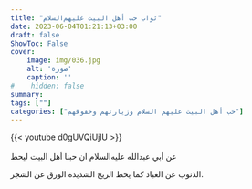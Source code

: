 ```yaml
---
title: "ثواب حب أهل البيت عليهم‌السلام"
date: 2023-06-04T01:21:13+03:00
draft: false
ShowToc: False
cover:
    image: img/036.jpg
    alt: 'صورة'
    caption: ''
#    hidden: false
summary: 
tags: [""]
categories: ["حب أهل البيت عليهم السلام وزيارتهم وحقوقهم"]
---
```

{{< youtube d0gUVQiUjlU >}}  
 <br>
عن أبي عبدالله عليه‌السلام ان حبنا أهل البيت ليحط
 
الذنوب عن العباد كما يحط الريح الشديدة الورق عن الشجر.


